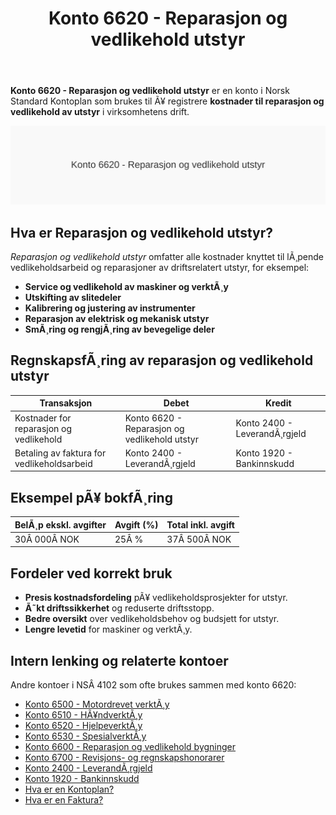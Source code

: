 ﻿---
title: "Konto 6620 - Reparasjon og vedlikehold utstyr"
meta_title: "6620-reparasjon-og-vedlikehold-utstyr"
meta_description: '**Konto 6620 - Reparasjon og vedlikehold utstyr** er en konto i Norsk Standard Kontoplan som brukes til Ã¥ registrere **kostnader til reparasjon og vedlikehold ...'
slug: 6620-reparasjon-og-vedlikehold-utstyr
type: blog
layout: pages/single
---

**Konto 6620 - Reparasjon og vedlikehold utstyr** er en konto i Norsk Standard Kontoplan som brukes til Ã¥ registrere **kostnader til reparasjon og vedlikehold av utstyr** i virksomhetens drift.

![Illustrasjon av konto 6620 Reparasjon og vedlikehold utstyr](6620-reparasjon-og-vedlikehold-utstyr-image.svg)

## Hva er Reparasjon og vedlikehold utstyr?

*Reparasjon og vedlikehold utstyr* omfatter alle kostnader knyttet til lÃ¸pende vedlikeholdsarbeid og reparasjoner av driftsrelatert utstyr, for eksempel:

* **Service og vedlikehold av maskiner og verktÃ¸y**
* **Utskifting av slitedeler**
* **Kalibrering og justering av instrumenter**
* **Reparasjon av elektrisk og mekanisk utstyr**
* **SmÃ¸ring og rengjÃ¸ring av bevegelige deler**

## RegnskapsfÃ¸ring av reparasjon og vedlikehold utstyr

| Transaksjon                             | Debet                                            | Kredit                       |
|-----------------------------------------|--------------------------------------------------|------------------------------|
| Kostnader for reparasjon og vedlikehold | Konto 6620 - Reparasjon og vedlikehold utstyr    | Konto 2400 - LeverandÃ¸rgjeld |
| Betaling av faktura for vedlikeholdsarbeid | Konto 2400 - LeverandÃ¸rgjeld                   | Konto 1920 - Bankinnskudd    |

## Eksempel pÃ¥ bokfÃ¸ring

| BelÃ¸p ekskl. avgifter | Avgift (%) | Total inkl. avgift |
|-----------------------|------------|--------------------|
| 30Â 000Â NOK            | 25Â %       | 37Â 500Â NOK         |

## Fordeler ved korrekt bruk

* **Presis kostnadsfordeling** pÃ¥ vedlikeholdsprosjekter for utstyr.
* **Ã˜kt driftssikkerhet** og reduserte driftsstopp.
* **Bedre oversikt** over vedlikeholdsbehov og budsjett for utstyr.
* **Lengre levetid** for maskiner og verktÃ¸y.

## Intern lenking og relaterte kontoer

Andre kontoer i NSÂ 4102 som ofte brukes sammen med konto 6620:

* [Konto 6500 - Motordrevet verktÃ¸y](/blogs/kontoplan/6500-motordrevet-verktoy "Konto 6500 - Motordrevet verktÃ¸y")
* [Konto 6510 - HÃ¥ndverktÃ¸y](/blogs/kontoplan/6510-handverktoy "Konto 6510 - HÃ¥ndverktÃ¸y")
* [Konto 6520 - HjelpeverktÃ¸y](/blogs/kontoplan/6520-hjelpeverktoy "Konto 6520 - HjelpeverktÃ¸y")
* [Konto 6530 - SpesialverktÃ¸y](/blogs/kontoplan/6530-spesialverktoy "Konto 6530 - SpesialverktÃ¸y")
* [Konto 6600 - Reparasjon og vedlikehold bygninger](/blogs/kontoplan/6600-reparasjon-og-vedlikehold-bygninger "Konto 6600 - Reparasjon og vedlikehold bygninger")
* [Konto 6700 - Revisjons- og regnskapshonorarer](/blogs/kontoplan/6700-revisjons-og-regnskapshonorarer "Konto 6700 - Revisjons- og regnskapshonorarer")
* [Konto 2400 - LeverandÃ¸rgjeld](/blogs/kontoplan/2400-leverandorgjeld "Konto 2400 - LeverandÃ¸rgjeld")
* [Konto 1920 - Bankinnskudd](/blogs/kontoplan/1920-bankinnskudd "Konto 1920 - Bankinnskudd")
* [Hva er en Kontoplan?](/blogs/regnskap/hva-er-kontoplan "Hva er en Kontoplan? Komplett Guide til Kontoplaner i Norsk Regnskap")
* [Hva er en Faktura?](/blogs/regnskap/hva-er-en-faktura "Hva er en Faktura? En Guide til Norske Fakturakrav")

